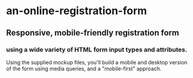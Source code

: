 # an-online-registration-form
## Responsive, mobile-friendly registration form 
### using a wide variety of HTML form input types and attributes.
Using the supplied mockup files, you'll build a mobile and desktop version of the form using media queries, and a "mobile-first" approach.
